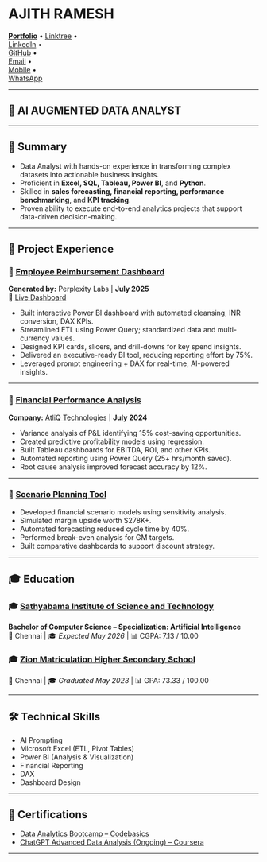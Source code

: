 # AJITH RAMESH

**[Portfolio](https://ajith-data-analyst.github.io/Portfolio/home.html)** • 
[Linktree](https://linktr.ee/AJITH_DATA_ANALYST) •  
[LinkedIn](https://www.linkedin.com/in/ajith-ramesh-data-analyst/) •  
[GitHub](https://github.com/Ajith-data-analyst) •  
[Email](mailto:ajithramesh2020@gmail.com) •  
[Mobile](tel:+919345264522) •  
[WhatsApp](https://wa.me/9345264522)


---

## 🧠 AI AUGMENTED DATA ANALYST

---

## 📌 Summary

- Data Analyst with hands-on experience in transforming complex datasets into actionable business insights.  
- Proficient in **Excel, SQL, Tableau, Power BI**, and **Python**.  
- Skilled in **sales forecasting, financial reporting, performance benchmarking**, and **KPI tracking**.  
- Proven ability to execute end-to-end analytics projects that support data-driven decision-making.

---

## 💼 Project Experience

### 🔹 [Employee Reimbursement Dashboard](https://github.com/Ajith-data-analyst/Employee-Reimbursement-Dashboard)  
**Generated by:** Perplexity Labs | **July 2025**  
🔗 [Live Dashboard](https://ajith-data-analyst.github.io/Employee-Reimbursement-Dashboard/index.html)  
- Built interactive Power BI dashboard with automated cleansing, INR conversion, DAX KPIs.  
- Streamlined ETL using Power Query; standardized data and multi-currency values.  
- Designed KPI cards, slicers, and drill-downs for key spend insights.  
- Delivered an executive-ready BI tool, reducing reporting effort by 75%.  
- Leveraged prompt engineering + DAX for real-time, AI-powered insights.

---

### 🔹 [Financial Performance Analysis](https://github.com/Ajith-data-analyst/AtliQ-Hardware-Financial-Analysis)  
**Company:** [AtliQ Technologies](https://www.atliq.com/) | **July 2024**  
- Variance analysis of P&L identifying 15% cost-saving opportunities.  
- Created predictive profitability models using regression.  
- Built Tableau dashboards for EBITDA, ROI, and other KPIs.  
- Automated reporting using Power Query (25+ hrs/month saved).  
- Root cause analysis improved forecast accuracy by 12%.

---

### 🔹 [Scenario Planning Tool](https://github.com/Ajith-data-analyst/scenario-planning-tool)  
- Developed financial scenario models using sensitivity analysis.  
- Simulated margin upside worth $278K+.  
- Automated forecasting reduced cycle time by 40%.  
- Performed break-even analysis for GM targets.  
- Built comparative dashboards to support discount strategy.

---

## 🎓 Education

### 🎓 [Sathyabama Institute of Science and Technology](https://www.sathyabama.ac.in/)  
**Bachelor of Computer Science – Specialization: Artificial Intelligence**  
📍 Chennai | 🎓 *Expected May 2026* | 📊 CGPA: 7.13 / 10.00

### 🎓 [Zion Matriculation Higher Secondary School](https://zionschoolsembakkam.com/)  
📍 Chennai | 🎓 *Graduated May 2023* | 📊 GPA: 73.33 / 100.00

---

## 🛠 Technical Skills

- AI Prompting  
- Microsoft Excel (ETL, Pivot Tables)  
- Power BI (Analysis & Visualization)  
- Financial Reporting  
- DAX  
- Dashboard Design  

---

## 📜 Certifications

- [Data Analytics Bootcamp – Codebasics](https://codebasics.io/bootcamps/data-analytics-bootcamp-with-practical-job-assistance)  
- [ChatGPT Advanced Data Analysis (Ongoing) – Coursera](https://www.coursera.org/learn/chatgpt-advanced-data-analysis?specialization=prompt-engineering)

---
